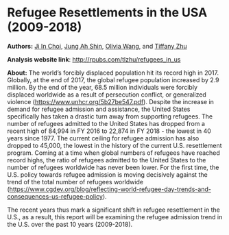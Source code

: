 # Refugee Resettlements in the USA (2009-2018)

**Authors:** [Ji In Choi](https://github.com/magiclite), [Jung Ah Shin](https://github.com/juliajungahshin), [Olivia Wang](https://github.com/Olivia98Wang), and [Tiffany Zhu](https://github.com/tlzhu19)

**Analysis website link**: http://rpubs.com/tlzhu/refugees_in_us

**About:**
The world’s forcibly displaced population hit its record high in 2017. Globally, at the end of 2017, the global refugee population increased by 2.9 million. By the end of the year, 68.5 million individuals were forcibly displaced worldwide as a result of persecution conflict, or generalized violence (https://www.unhcr.org/5b27be547.pdf). Despite the increase in demand for refugee admission and assistance, the United States specifically has taken a drastic turn away from supporting refugees. The number of refugees admitted to the United States has dropped from a recent high of 84,994 in FY 2016 to 22,874 in FY 2018 - the lowest in 40 years since 1977. The current ceiling for refugee admission has also dropped to 45,000, the lowest in the history of the current U.S. resettlement program. Coming at a time when global numbers of refugees have reached record highs, the ratio of refugees admitted to the United States to the number of refugees worldwide has never been lower. For the first time, the U.S. policy towards refugee admission is moving decisively against the trend of the total number of refugees worldwide (https://www.cgdev.org/blog/reflecting-world-refugee-day-trends-and-consequences-us-refugee-policy).

The recent years thus mark a significant shift in refugee resettlement in the U.S., as a result, this report will be examining the refugee admission trend in the U.S. over the past 10 years (2009-2018).
